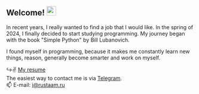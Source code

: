 ## Welcome! <img src="https://media.giphy.com/media/hvRJCLFzcasrR4ia7z/giphy.gif" width="25px">

In recent years, I really wanted to find a job that I would like. In the spring of 2024, I finally decided to start studying programming. My journey began with the book "Simple Python" by Bill Lubanovich.

I found myself in programming, because it makes me constantly learn new things, reason, generally become smarter and work on myself.

↪️✌️ [My resume](https://github.com/Rust-it/certificates/blob/main/CV_PythonDeveloper_Kushnazarov_Rustam.pdf)  
The easiest way to contact me is via [Telegram](https://t.me/rustamkushnazarov "Telegram").  
📫 E-mail: [i@rustaam.ru](mailto:i@rustaam.ru)
